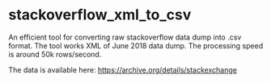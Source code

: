 # stackoverflow_xml_to_csv
An efficient tool for converting raw stackoverflow data dump into .csv format. The tool works XML of June 2018 data dump. The processing speed is around 50k rows/second. 

The data is available here: https://archive.org/details/stackexchange
